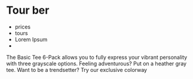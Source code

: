 # Tour ber
- prices
- tours
- Lorem Ipsum
- 
The Basic Tee 6-Pack allows you to fully express your vibrant personality with three grayscale options. Feeling adventurous? Put on a heather gray tee. Want to be a trendsetter? Try our exclusive colorway
